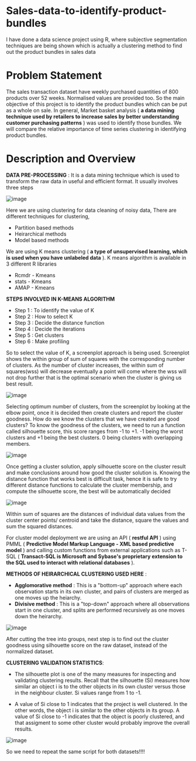# Sales-data-to-identify-product-bundles

I have done a data science project using R, where subjective segmentation techniques are being shown which is actually a clustering method to find out the product bundles in sales data

# Problem Statement

The sales transaction dataset have weekly purchased quantities of 800 products over 52 weeks. Normalised values are provided too. So the main objective of this project is to identify the product bundles which can be put as a whole on sale. In general, Market basket analysis ( **a data mining technique used by retailers to increase sales by better understanding customer purchasing patterns** ) was used to identify those bundles. We will compare the relative importance of time series clustering in identifying product bundles.

# Description and Overview

**DATA PRE-PROCESSING** :
           It is a data mining technique which is used to transform the raw data in useful and efficient format. It usually involves three steps
           
   ![image](https://user-images.githubusercontent.com/86511074/169047761-37a02ef2-7f06-4d4c-a03d-1c9505a1539b.png)

Here we are using clustering for data cleaning of noisy data, There are different techniques for clustering,
* Partition based methods
* Heirarchical methods
* Model based methods

We are using K means clustering ( **a type of unsupervised learning, which is used when you have unlabeled data** ). K means algorithm is available in 3 different R libraries
* Rcmdr - Kmeans
* stats - Kmeans
* AMAP - Kmeans

**STEPS INVOLVED IN K-MEANS ALGORITHM**
* Step 1 : To identify the value of K
* Step 2 : How to select K
* Step 3 : Decide the distance function
* Step 4 : Decide the iterations
* Step 5 : Get clusters
* Step 6 : Make profiling

So to select the value of K, a screenplot approach is being used. Screenplot shows the within group of sum of squares with the corresponding number of clusters. As the number of cluster increases, the within sum of squares(wss) will decrease eventually a point will come where the wss will not drop further that is the optimal scenario when the cluster is giving us best result.

![image](https://user-images.githubusercontent.com/86511074/169051287-14747e6e-32e7-446a-81ab-b6cd4365da1f.png)

Selecting optimum number of clusters, from the screenplot by looking at the elbow point, once it is decided then create clusters and report the cluster goodness. How do we know the clusters that we have created are good clusters? To know the goodness of the clusters, we need to run a function called silhouette score, this score ranges from -1 to +1. -1 being the worst clusters and +1 being the best clusters. 0 being clusters with overlapping members.

![image](https://user-images.githubusercontent.com/86511074/169052377-bc302db0-5dc1-42bc-84ba-704fe6435d49.png)

Once getting a cluster solution, apply silhouette score on the cluster result and make conclusions around how good the cluster solution is. Knowing the distance function that works best is difficult task, hence it is safe to try different distance functions to calculate the cluster membership, and compute the silhouette score, the best will be automatically decided

![image](https://user-images.githubusercontent.com/86511074/169053455-8c0e3962-d709-4005-b789-6d543d48060b.png)

Within sum of squares are the distances of individual data values from the cluster center points/ centroid and take the distance, square the values and sum the squared distances.


For cluster model deployment we are using an API ( **restful API** ) using PMML ( **Predictive Model Markup Language - XML based predictive model** ) and calling custom functions from external applications such as T-SQL ( **Transact-SQL is Microsoft and Sybase's proprietary extension to the SQL used to interact with relational databases** ).

**METHODS OF HEIRARCHICAL CLUSTERING USED HERE** :
* **Agglomorative method** : This is a "bottom-up" approach where each observation starts in its own cluster, and pairs of clusters are merged as one moves up the heiarchy.
* **Divisive method** : This is a "top-down" approach where all observations start in one cluster, and splits are performed recursively as one moves down the heirarchy.

![image](https://user-images.githubusercontent.com/86511074/169058436-b74fed1f-027b-49ca-90a0-08b8bad77248.png)

After cutting the tree into groups, next step is to find out the cluster goodness using silhouette score on the raw dataset, instead of the normalized dataset.

**CLUSTERING VALIDATION STATISTICS**:
* The silhouette plot is one of the many measures for inspecting and validating clustering results. Recall that the silhouette (Si) measures how similar an object i is to the other objects in its own cluster versus those in the neighbour cluster. Si values range from 1 to -1.

* A value of Si close to 1 indicates that the project is well clustered. In the other words, the object i is similar to the other objects in its group. A value of Si close to -1 indicates that the object is poorly clustered, and that assigment to some other cluster would probably improve the overall results.

![image](https://user-images.githubusercontent.com/86511074/169060857-a6b19c1d-4682-426a-839d-d68812a4ec87.png)

So we need to repeat the same script for both datasets!!!!




